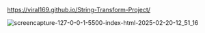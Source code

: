 https://viral169.github.io/String-Transform-Project/

![screencapture-127-0-0-1-5500-index-html-2025-02-20-12_51_16](https://github.com/user-attachments/assets/e39c17a8-3e78-4709-9bdc-3ade784b1852)

